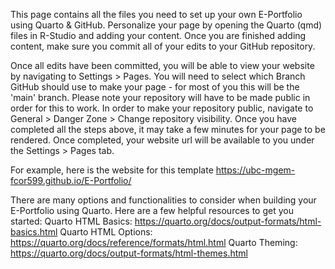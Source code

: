 This page contains all the files you need to set up your own E-Portfolio using Quarto & GitHub. Personalize your page by opening the Quarto (qmd) files in R-Studio and adding your content. Once you are finished adding content, make sure you commit all of your edits to your GitHub repository. 

Once all edits have been committed, you will be able to view your website by navigating to Settings > Pages. You will need to select which Branch GitHub should use to make your page - for most of you this will be the 'main' branch. Please note your repository will have to be made public in order for this to work. In order to make your repository public, navigate to General > Danger Zone > Change repository visibility. Once you have completed all the steps above, it may take a few minutes for your page to be rendered. Once completed, your website url will be available to you under the Settings > Pages tab. 

For example, here is the website for this template https://ubc-mgem-fcor599.github.io/E-Portfolio/

There are many options and functionalities to consider when building your E-Portfolio using Quarto. Here are a few helpful resources to get you started:
Quarto HTML Basics: https://quarto.org/docs/output-formats/html-basics.html
Quarto HTML Options: https://quarto.org/docs/reference/formats/html.html
Quarto Theming: https://quarto.org/docs/output-formats/html-themes.html


